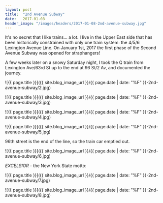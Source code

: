 ```yaml
---
layout: post
title:  "2nd Avenue Subway"
date:   2017-01-08
header_image: "/images/headers/2017-01-08-2nd-avenue-subway.jpg"
---
```


It's no secret that I like trains... a lot. I live in the Upper East side that
has been historically constrained with only one train system: the 4/5/6
Lexington Avenue Line. On January 1st, 2017 the first phase of the Second Avenue
Subway was opened for straphangers!

A few weeks later on a snowy Saturday night, I took the Q train from Lexington
Ave/63rd St up to the end at 96 St/2 Av, and documented the journey.

![{{ page.title }}]({{ site.blog_image_url }}/{{ page.date | date: "%F" }}-2nd-avenue-subway/2.jpg)

![{{ page.title }}]({{ site.blog_image_url }}/{{ page.date | date: "%F" }}-2nd-avenue-subway/3.jpg)

![{{ page.title }}]({{ site.blog_image_url }}/{{ page.date | date: "%F" }}-2nd-avenue-subway/4.jpg)

![{{ page.title }}]({{ site.blog_image_url }}/{{ page.date | date: "%F" }}-2nd-avenue-subway/5.jpg)

96th street is the end of the line, so the train car emptied out.

![{{ page.title }}]({{ site.blog_image_url }}/{{ page.date | date: "%F" }}-2nd-avenue-subway/6.jpg)

_EXCELSIOR_ - the New York State motto:

![{{ page.title }}]({{ site.blog_image_url }}/{{ page.date | date: "%F" }}-2nd-avenue-subway/7.jpg)

![{{ page.title }}]({{ site.blog_image_url }}/{{ page.date | date: "%F" }}-2nd-avenue-subway/8.jpg)
